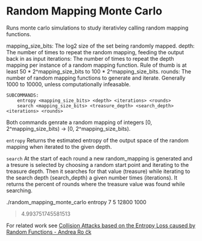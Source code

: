 # Random Mapping Monte Carlo

Runs monte carlo simulations to study iterativley calling random mapping functions.

mapping_size_bits: The log2 size of the set being randomly mapped. 
depth: The number of times to repeat the random mapping, feeding the output back in as input
iterations: The number of times to repeat the depth mapping per instance of a random mapping function. Rule of thumb is at least 50 * 2^mapping_size_bits to 100 * 2^mapping_size_bits.
rounds: The number of random mapping functions to generate and iterate. Generally 1000 to 10000, unless computationally infeasable. 


```
SUBCOMMANDS:
    entropy <mapping_size_bits> <depth> <iterations> <rounds>
    search <mapping_size_bits> <treasure_depth> <search_depth> <iterations> <rounds>
```

Both commands genrate a random mapping of integers [0, 2^mapping_size_bits) -> [0, 2^mapping_size_bits). 

`entropy` Returns the estimated entropy of the output space of the random mapping when iterated to the given depth.

`search` At the start of each round a new random_mapping is generated and a tresure is selected by choosing a random start point and iterating to the treasure depth. Then it searches for that value (treasure) while iterating to the search depth (search_depth) a given number times (iterations). It returns the percent of rounds where the treasure value was found while searching.

./random_mapping_monte_carlo entropy 7 5 12800 1000
> 4.993751745581513


For related work see [Collision Attacks based on the Entropy Loss caused by Random Functions - Andrea Ro ̈ck](https://www.rocq.inria.fr/secret/Andrea.Roeck/pdfs/wework_randFct.pdf)